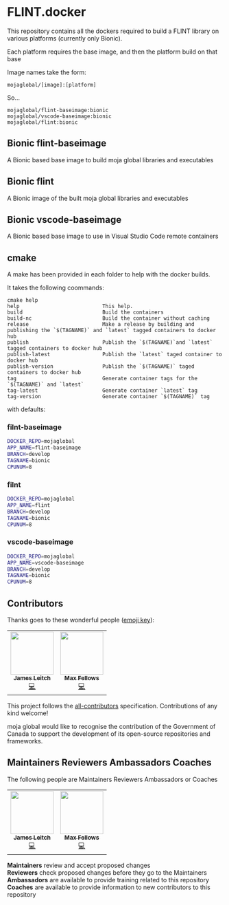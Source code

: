 # FLINT.docker

This repository contains all the dockers required to build a FLINT library on various platforms (currently only Bionic).

Each platform requires the base image, and then the platform build on that base

Image names take the form:

```docker
mojaglobal/[image]:[platform]
```

So...

```docker
mojaglobal/flint-baseimage:bionic
mojaglobal/vscode-baseimage:bionic
mojaglobal/flint:bionic
```


## Bionic flint-baseimage

A Bionic based base image to build moja global libraries and executables

## Bionic flint

A Bionic image of the built moja global libraries and executables

## Bionic vscode-baseimage

A Bionic based base image to use in Visual Studio Code remote containers

## cmake

A make has been provided in each folder to help with the docker builds.

It takes the following coommands:

```
cmake help
help                           This help.
build                          Build the containers
build-nc                       Build the container without caching
release                        Make a release by building and publishing the `$(TAGNAME)` and `latest` tagged containers to docker hub
publish                        Publish the `$(TAGNAME)`and `latest` tagged containers to docker hub
publish-latest                 Publish the `latest` taged container to docker hub
publish-version                Publish the `$(TAGNAME)` taged containers to docker hub
tag                            Generate container tags for the `$(TAGNAME)` and `latest`
tag-latest                     Generate container `latest` tag
tag-version                    Generate container `$(TAGNAME)` tag
```

with defaults:

### filnt-baseimage

```bash
DOCKER_REPO=mojaglobal
APP_NAME=flint-baseimage
BRANCH=develop
TAGNAME=bionic
CPUNUM=8
```

### filnt

```bash
DOCKER_REPO=mojaglobal
APP_NAME=flint
BRANCH=develop
TAGNAME=bionic
CPUNUM=8
```

### vscode-baseimage

```bash
DOCKER_REPO=mojaglobal
APP_NAME=vscode-baseimage
BRANCH=develop
TAGNAME=bionic
CPUNUM=8
```

## Contributors

Thanks goes to these wonderful people ([emoji key](https://allcontributors.org/docs/en/emoji-key)): 

<!-- ALL-CONTRIBUTORS-LIST:START - Do not remove or modify this section -->
<!-- prettier-ignore-start -->
<!-- markdownlint-disable -->
<table>
  <tr>
    <td align="center"><a href="https://github.com/leitchy"><img src="https://avatars0.githubusercontent.com/u/3417817?v=4" width="100px;" alt=""/><br /><sub><b>James Leitch</b></sub></a><br /><a href="https://github.com/moja-global/About_moja_global/commits?author=leitchy" title="Code">💻</a></td>
    <td align="center"><a href="https://github.com/mfellows"><img src="https://avatars0.githubusercontent.com/u/8548157?v=4" width="100px;" alt=""/><br /><sub><b>Max Fellows</b></sub></a><br /><a href="https://github.com/moja-global/About_moja_global/commits?author=mfellows" title="Code">💻</a></td>
  </tr>
</table>

<!-- markdownlint-enable -->
<!-- prettier-ignore-end -->
<!-- ALL-CONTRIBUTORS-LIST:END -->

This project follows the [all-contributors](https://github.com/all-contributors/all-contributors) specification. Contributions of any kind welcome!  

moja global would like to recognise the contribution of the Government of Canada to support the development of its open-source repositories and frameworks.
  
  
## Maintainers Reviewers Ambassadors Coaches

The following people are Maintainers Reviewers Ambassadors or Coaches

<table><tr><td align="center"><a href="https://github.com/leitchy"><img src="https://avatars0.githubusercontent.com/u/3417817?v=4" width="100px;" alt=""/><br /><sub><b>James Leitch</b></sub></a><br /><a href="https://github.com/moja-global/About_moja_global/commits?author=leitchy" title="Code">💻</a></td>
    <td align="center"><a href="https://github.com/mfellows"><img src="https://avatars0.githubusercontent.com/u/8548157?v=4" width="100px;" alt=""/><br /><sub><b>Max Fellows</b></sub></a><br /><a href="https://github.com/moja-global/About_moja_global/commits?author=mfellows" title="Code">💻</a></td></tr></table>

**Maintainers** review and accept proposed changes  
**Reviewers** check proposed changes before they go to the Maintainers  
**Ambassadors** are available to provide training related to this repository  
**Coaches** are available to provide information to new contributors to this repository  

